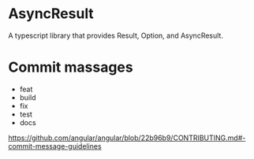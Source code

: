 # AsyncResult

A typescript library that provides Result, Option, and AsyncResult.

# Commit massages

- feat
- build
- fix
- test
- docs

https://github.com/angular/angular/blob/22b96b9/CONTRIBUTING.md#-commit-message-guidelines
